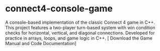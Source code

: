 # connect4-console-game
A console-based implementation of the classic Connect 4 game in C++. This project features a two-player turn-based system with win condition checks for horizontal, vertical, and diagonal connections. Developed for practice in arrays, loops, and game logic in C++.
[ Download the Game Manual and Code Documentation] 
